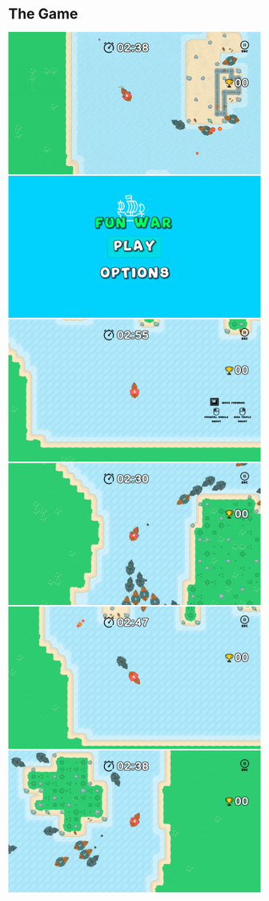 # The Game
![](https://github.com/KaykyDeSouzaDias/Fun-War-Game/blob/main/IMGS_GIFS/FunWarGIF.gif)
![](https://github.com/KaykyDeSouzaDias/Fun-War-Game/blob/main/IMGS_GIFS/01.png)
![](https://github.com/KaykyDeSouzaDias/Fun-War-Game/blob/main/IMGS_GIFS/02.png)
![](https://github.com/KaykyDeSouzaDias/Fun-War-Game/blob/main/IMGS_GIFS/03.png)
![](https://github.com/KaykyDeSouzaDias/Fun-War-Game/blob/main/IMGS_GIFS/04.png)
![](https://github.com/KaykyDeSouzaDias/Fun-War-Game/blob/main/IMGS_GIFS/05.png)
